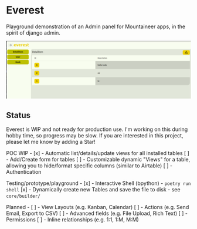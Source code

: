 # Everest

Playground demonstration of an Admin panel for Mountaineer apps, in the spirit of django admin.

![Preview](/docs/table_view.png)

## Status
Everest is WIP and not ready for production use. I'm working on this during hobby time, so progress may be slow. If you are interested in this project, please let me know by adding a Star!

POC WIP - 
[x] - Automatic list/details/update views for all installed tables
[ ] - Add/Create form for tables
[ ] - Customizable dynamic "Views" for a table, allowing you to hide/format specific columns (similar to Airtable)
[ ] - Authentication

Testing/prototype/playground -
[x] - Interactive Shell (bpython) - `poetry run shell`
[x] - Dynamically create new Tables and save the file to disk - see `core/builder/` 

Planned -
[ ] - View Layouts (e.g. Kanban, Calendar)
[ ] - Actions (e.g. Send Email, Export to CSV)
[ ] - Advanced fields (e.g. File Upload, Rich Text)
[ ] - Permissions
[ ] - Inline relationships (e.g. 1:1, 1:M, M:M)
